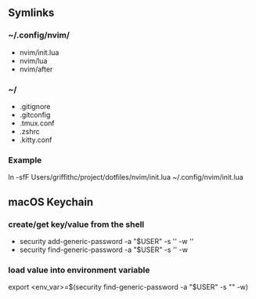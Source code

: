 ## Symlinks

### ~/.config/nvim/
* nvim/init.lua
* nvim/lua
* nvim/after

### ~/
* .gitignore
* .gitconfig
* .tmux.conf
* .zshrc
* .kitty.conf

### Example
ln -sfF Users/griffithc/project/dotfiles/nvim/init.lua ~/.config/nvim/init.lua

## macOS Keychain

### create/get key/value from the shell
* security add-generic-password -a "$USER" -s '<key>' -w '<value>'
* security find-generic-password -a "$USER" -s '<key>' -w

### load value into environment variable
export <env_var>=$(security find-generic-password -a "$USER" -s "<key>" -w)

